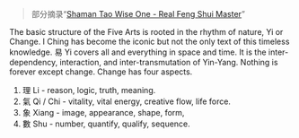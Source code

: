 >部分摘录“[Shaman Tao Wise One - Real Feng Shui Master](https://www.realfengshuimaster.com/shaman.html)”

The basic structure of the Five Arts is rooted in the rhythm of nature, Yi or Change. I Ching has become the iconic but not the only text of this timeless knowledge. 易 Yi covers all and everything in space and time. It is the inter-dependency, interaction, and inter-transmutation of Yin-Yang. Nothing is forever except change. Change has four aspects.
1. 理 Li - reason, logic, truth, meaning.
2. 氣 Qi / Chi - vitality, vital energy, creative flow, life force.
3. 象 Xiang - image, appearance, shape, form, 
4. 數 Shu - number, quantify, qualify, sequence.

